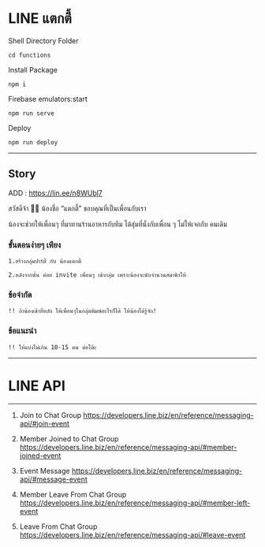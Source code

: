 
# LINE แตกตี้

Shell Directory Folder
````
cd functions

````
Install Package
````
npm i
````

Firebase emulators:start

````
npm run serve
````

Deploy

````
npm run deploy
````


-----
## Story

ADD : https://lin.ee/n8WUbl7


สวัสดีจ้า 🙏🏼 น้องชื่อ “แตกตี้” 
ขอบคุณที่เป็นเพื่อนกับเรา

น้องจะช่วยให้เพื่อนๆ ที่มาทานร้านอาหารกับทีม ได้สุ่มที่นั่งกับเพื่อน ๆ ไม่ให้เจอกับ คนเดิม

### ขั้นตอนง่ายๆ เพียง
````
1.สร้างกลุ่มปาร์ตี้ กับ น้องแตกตี้ 
````
````
2.หลังจากนั้น ค่อย invite เพื่อนๆ เข้ากลุ่ม เพราะน้องจะนับจำนวนสมาชิกให้
````

### ข้อจำกัด 
````
!! ถ้าน้องเข้าที่หลัง ให้เพื่อนๆในกลุ่มพิมพ์อะไรก็ได้ ให้น้องได้รู้จัก!
````
### ข้อแนะนำ
````
!! ให้แบ่งไม่เกิน 10-15 คน ต่อโต๊ะ
````

-----
# LINE API
-----

1. Join to Chat Group
https://developers.line.biz/en/reference/messaging-api/#join-event


2. Member Joined to Chat Group
https://developers.line.biz/en/reference/messaging-api/#member-joined-event
        

3. Event Message
https://developers.line.biz/en/reference/messaging-api/#message-event

4. Member Leave From Chat Group
https://developers.line.biz/en/reference/messaging-api/#member-left-event

5. Leave From Chat Group
https://developers.line.biz/en/reference/messaging-api/#leave-event

